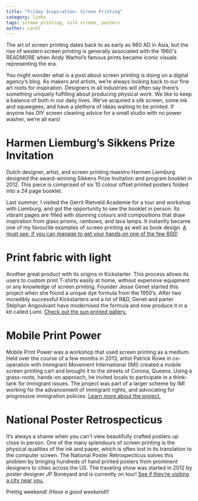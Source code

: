 ```yaml
---
title: "Friday Inspiration: Screen Printing"
category: links
tags: screen printing, silk screen, posters
author: carol
---
```


The art of screen printing dates back to as early as 960 AD in Asia, but the rise of western screen printing is generally associated with the 1960's READMORE when Andy Warhol’s famous prints became iconic visuals representing the era.

You might wonder what is a post about screen printing is doing on a digital agency’s blog. As makers and artists, we’re always looking back to our fine art roots for inspiration. Designers in all industries will often say there’s something uniquely fulfilling about producing physical work. We like to keep a balance of both in our daily lives. We’ve acquired a silk screen, some ink and squeegees, and have a plethora of ideas waiting to be printed. If anyone has DIY screen cleaning advice for a small studio with no power washer, we’re all ears! 

# Harmen Liemburg’s Sikkens Prize Invitation
Dutch designer, artist, and screen printing maestro Harmen Liemburg designed the award-winning Sikkens Prize Invitation and program booklet in 2012. This piece is comprised of six 10 colour offset printed posters folded into a 24 page booklet. 

Last summer, I visited the Gerrit Rietveld Academie for a tour and workshop with Liemburg, and got the opportunity to see the booklet in person. Its vibrant pages are filled with stunning colours and compositions that draw inspiration from glass prisms, rainbows, and lava lamps. It instantly became one of my favourite examples of screen printing as well as book design. [A must see, if you can manage to get your hands on one of the few 600!](http://www.harmenliemburg.nl/2012/11/02/sikkens-prize-2012-print/)

# Print fabric with light
Another great product with its origins in Kickstarter. This process allows its users to custom print T-shirts easily at home, without expensive equipment or any knowledge of screen printing. Founder Jesse Genet started this project when she found a unique dye formula from the 1950’s. After two incredibly successful Kickstarters and a lot of R&D, Genet and parter Stéphan Angoulvant have modernised the formula and now produce it in a kit called Lumi. [Check out the sun printed gallery.](http://www.lumi.co/ideas)

# Mobile Print Power
Mobile Print Power was a workshop that used screen printing as a medium. Held over the course of a few months in 2013, artist Patrick Rowe in co-operation with Immigrant Movement International (IMI) created a mobile screen printing cart and brought it to the streets of Corona, Queens. Using a grass-roots, hands-on approach, he invited locals to participate in a think-tank for immigrant issues. The project was part of a larger scheme by IMI working for the advancement of immigrant rights, and advocating for progressive immigration policies. [Learn more about the project.](http://patrickroweonpaper.com/p/2013/01/04/mobile-screen-printing-cart/)

# National Poster Retrospecticus
It’s always a shame when you can't view beautifully crafted posters up close in person. One of the many splendours of screen printing is the physical qualities of the ink and paper, which is often lost in its translation to the computer screen. The National Poster Retrospecticus solves this problem by bringing hundreds of hand printed posters from prominent designers to cities across the US. The traveling show was started in 2012 by poster designer JP Boneyard and is currently on tour! [See if they’re visiting a city near you.](http://www.nationalposterretrospecticus.com/)

Prettig weekend! _(Have a good weekend!)_